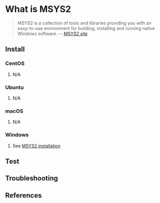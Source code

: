 # What is MSYS2

> MSYS2 is a collection of tools and libraries providing you with an easy-to-use environment for building, installing and running native Windows software.
> -- _[MSYS2 site]_

## Install

### CentOS

1. N/A

### Ubuntu

1. N/A

### macOS

1. N/A

### Windows

1. See [MSYS2 installation]

## Test

## Troubleshooting

## References

[MSYS2 installation]: https://www.msys2.org/#installation
[MSYS2 site]: https://www.msys2.org/
